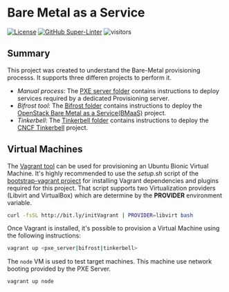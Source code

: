 # Bare Metal as a Service
[![License](https://img.shields.io/badge/License-Apache%202.0-blue.svg)](https://opensource.org/licenses/Apache-2.0)
[![GitHub Super-Linter](https://github.com/electrocucaracha/bmaas/workflows/Lint%20Code%20Base/badge.svg)](https://github.com/marketplace/actions/super-linter)
![visitors](https://visitor-badge.glitch.me/badge?page_id=electrocucaracha.bmaas)

## Summary

This project was created to understand the Bare-Metal provisioning
processs. It supports three differen projects to perform it.

* _Manual process_: The [PXE server folder](pxe_server) contains
instructions to deploy services required by a dedicated
Provisioning server.
* _Bifrost tool_: The [Bifrost folder](bifrost) contains instructions
to deploy the [OpenStack Bare Metal as a Service(BMaaS)][3] project.
* _Tinkerbell_: The [Tinkerbell folder](tinkerbell) contains
instructions to deploy the [CNCF Tinkerbell][4] project.

## Virtual Machines

The [Vagrant tool][1] can be used for provisioning an Ubuntu Bionic
Virtual Machine. It's highly recommended to use the  _setup.sh_ script
of the [bootstrap-vagrant project][2] for installing Vagrant
dependencies and plugins required for this project. That script
supports two Virtualization providers (Libvirt and VirtualBox) which
are determine by the **PROVIDER** environment variable.

```bash
curl -fsSL http://bit.ly/initVagrant | PROVIDER=libvirt bash
```

Once Vagrant is installed, it's possible to provision a Virtual
Machine using the following instructions:

```bash
vagrant up <pxe_server|bifrost|tinkerbell>
```

The `node` VM is used to test target machines. This machine use
network booting provided by the PXE Server.

```bash
vagrant up node
```

[1]: https://www.vagrantup.com/
[2]: https://github.com/electrocucaracha/bootstrap-vagrant
[3]: https://docs.openstack.org/bifrost/latest/
[4]: https://tinkerbell.org/
